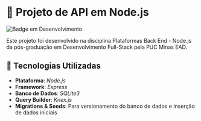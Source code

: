 # 📌 Projeto de API em Node.js

![Badge em Desenvolvimento](https://img.shields.io/badge/status-concluído-green?style=for-the-badge)

Este projeto foi desenvolvido na disciplina Plataformas Back End - Node.js da pós-graduação em Desenvolvimento Full-Stack pela PUC Minas EAD.

## 🚀 Tecnologias Utilizadas

- **Plataforma**: _Node.js_
- **Framework**: _Express_
- **Banco de Dados**: _SQLite3_
- **Query Builder**: _Knex.js_
- **Migrations & Seeds**: Para versionamento do banco de dados e inserção de dados iniciais
